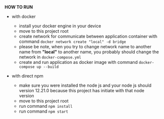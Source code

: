 
**HOW TO RUN**

* with docker
	* install your docker engine in your device
	* move to this project root
	* create network for communicate between application container with command `docker network create "local" -d bridge`
	* please be note, when you try to change network name to another name from **"local"** to another name, you probably should change the network in `docker-compose.yml`
	* create and run application as docker image with command `docker-compose up --build`

* with direct npm
	* make sure you were installed the node js and your node js should version 12.21.0 because this project has initiate with that node version
	* move to this project root
	* run command `npm install`
	* run command `npm start`
